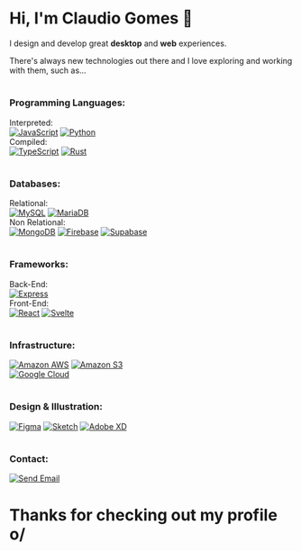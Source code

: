 # Hi, I'm Claudio Gomes 🤘

I design and develop great **desktop** and **web** experiences. 

There's always new technologies out there and I love exploring and working with them, such as... 

<h1>

### Programming Languages:
Interpreted:  
[![JavaScript](https://img.shields.io/badge/JavaScript-F7DF1E?style=for-the-badge&logo=javascript&logoColor=black)](#)
[![Python](https://img.shields.io/badge/Python-3776AB?style=for-the-badge&logo=python&logoColor=white)](#)  
Compiled:  
[![TypeScript](https://img.shields.io/badge/TypeScript-3178C6?style=for-the-badge&logo=typescript&logoColor=white)](#)
[![Rust](https://img.shields.io/badge/Rust-000?style=for-the-badge&logo=rust&logoColor=white)](#)

<h1>

### Databases:
Relational:  
[![MySQL](https://img.shields.io/badge/MySQL-4479A1?style=for-the-badge&logo=mysql&logoColor=white)](#)
[![MariaDB](https://img.shields.io/badge/MariaDB-003545?style=for-the-badge&logo=mariadb)](#)  
Non Relational:  
[![MongoDB](https://img.shields.io/badge/MongoDB-47A248?style=for-the-badge&logo=mongodb&logoColor=white)](#)
[![Firebase](https://img.shields.io/badge/Firebase-FFCA28?style=for-the-badge&logo=firebase&logoColor=black)](#)
[![Supabase](https://img.shields.io/badge/Supabase-3ECF8E?style=for-the-badge&logo=supabase&logoColor=white)](#)

<h1>

### Frameworks:
Back-End:  
[![Express](https://img.shields.io/badge/Express-000000?style=for-the-badge&logo=express&logoColor=white)](#)  
Front-End:  
[![React](https://img.shields.io/badge/React-61DAFB?style=for-the-badge&logo=react&logoColor=black)](#)
[![Svelte](https://img.shields.io/badge/Svelte-FF3E00?style=for-the-badge&logo=svelte&logoColor=white)](#)

<h1>

### Infrastructure:
[![Amazon AWS](https://img.shields.io/badge/Amazon_AWS-232F3E?style=for-the-badge&logo=amazonaws&logoColor=white)](#)
[![Amazon S3](https://img.shields.io/badge/Amazon_S3-569A31?style=for-the-badge&logo=amazons3&logoColor=white)](#)  
[![Google Cloud](https://img.shields.io/badge/Google_Cloud-4285F4?style=for-the-badge&logo=googlecloud&logoColor=white)](#)

<h1>

### Design & Illustration:  
[![Figma](https://img.shields.io/badge/Figma-F24E1E?style=for-the-badge&logo=figma&logoColor=white)](#)
[![Sketch](https://img.shields.io/badge/Sketch-F7B500?style=for-the-badge&logo=sketch&logoColor=black)](#)
[![Adobe XD](https://img.shields.io/badge/Adobe_XD-FF61F6?style=for-the-badge&logo=adobexd&logoColor=white)](#)  

<h1>

### Contact:
[![Send Email](https://img.shields.io/badge/Send_Email-EA4335?style=for-the-badge&logo=gmail&logoColor=white)](mailto:gomes.codes@gmail.com "Send me an email.")

<h1>

Thanks for checking out my profile o/
